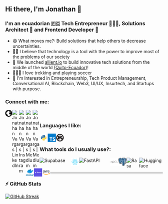 ## Hi there, I'm Jonathan  👋



### I'm an ecuadorian 🇪🇨 Tech Entrepreneur 👨🏻‍💻, Solutions Architect 📲 and Frontend Developer 🎨

- 😄 What moves me?: Build solutions that help others to decrease uncertainties. 
- 🤔💭 I believe that technology is a tool with the power to improve most of the problems of our society
- 🔭 We launched [allient.io](https://www.allient.io/) to build innovative tech solutions from the middle of the world [(Quito-Ecuador)](https://www.google.com/maps/place/Ciudad+Mitad+del+Mundo/@-0.1817487,-77.9992061,8z)!
- 🙆🏻‍♂️ I love trekking and playing soccer
- 💬 I'm Interested in Entrepreneurship, Tech Product Management, Conversational AI, Blockchain, Web3, UI/UX, Insurtech, and Startups with purpose.

### Connect with me:

[<img align="left" alt="Jonathan Vargas" width="22px" src="https://raw.githubusercontent.com/iconic/open-iconic/master/svg/globe.svg" />][website]
[<img align="left" alt="Jonathan Vargas | LinkedIn" width="22px" src="https://cdn.jsdelivr.net/npm/simple-icons@v3/icons/linkedin.svg" />][linkedin]
[<img align="left" alt="Jonathan Vargas | Instagram" width="22px" src="https://cdn.jsdelivr.net/npm/simple-icons@v3/icons/instagram.svg" />][instagram]
[<img align="left" alt="Jonathan Vargas | Medium" width="22px" src="https://cdn.jsdelivr.net/npm/simple-icons@v3/icons/medium.svg" />][medium]
[<img align="left" alt="Jonathan Vargas | Medium" width="22px" src="https://cdn.jsdelivr.net/npm/simple-icons@v3/icons/upwork.svg" />][upwork]
<br />

### Languages I like:

[<img align="left" alt="Python" width="26px" src="https://raw.githubusercontent.com/github/explore/80688e429a7d4ef2fca1e82350fe8e3517d3494d/topics/python/python.png" />](https://www.python.org/)
[<img align="left" alt="Typescript" width="26px" src="https://raw.githubusercontent.com/github/explore/80688e429a7d4ef2fca1e82350fe8e3517d3494d/topics/typescript/typescript.png" />](https://www.typescriptlang.org/)
[<img align="left" alt="Rust" width="26px" src="https://raw.githubusercontent.com/github/explore/80688e429a7d4ef2fca1e82350fe8e3517d3494d/topics/rust/rust.png" />](https://www.rust-lang.org/)

<br />

### What tools do I usually use?:
[<img align="left" alt="Supabase" width="100px" src="https://supabase.com/docs/_next/image?url=%2Fdocs%2Fsupabase-light.svg&w=256&q=75" />](https://supabase.com)
[<img align="left" alt="React and React Native" width="26px" src="https://raw.githubusercontent.com/github/explore/80688e429a7d4ef2fca1e82350fe8e3517d3494d/topics/react/react.png" />](https://reactnative.dev/)
[<img align="left" alt="FastAPI" width="100px" src="https://fastapi.tiangolo.com/img/logo-margin/logo-teal.png" />](https://fastapi.tiangolo.com/)
[<img align="left" alt="Nextjs" width="26px" src="https://raw.githubusercontent.com/github/explore/28b02bbc9ad9f7a503c43775aebeb515dc2da5fc/topics/nextjs/nextjs.png" />](https://nextjs.org/)
[<img align="left" alt="PostgreSQL" width="26px" src="https://raw.githubusercontent.com/github/explore/80688e429a7d4ef2fca1e82350fe8e3517d3494d/topics/postgresql/postgresql.png" />](https://www.postgresql.org/)
[<img align="left" alt="Rasa" width="40px" src="https://res.cloudinary.com/dnv0qwkrk/image/upload/v1660840507/JRTEC/rasa_tkhokw.png" />](https://rasa.com/)
[<img align="left" alt="Hugging face" width="75px" src="https://res.cloudinary.com/dnv0qwkrk/image/upload/v1669572840/JRTEC/Hugging_Face_rq4zt0.png" />](https://huggingface.co/)
[<img align="left" alt="Docker" width="26px" src="https://raw.githubusercontent.com/github/explore/78df643247d429f6cc873026c0622819ad797942/topics/docker/docker.png" />](https://www.docker.com/)
[<img align="left" alt="Terraform" width="26px" src="https://raw.githubusercontent.com/github/explore/80688e429a7d4ef2fca1e82350fe8e3517d3494d/topics/terraform/terraform.png" />](https://www.terraform.io/)
[<img align="left" alt="AWS" width="26px" src="https://raw.githubusercontent.com/github/explore/fbceb94436312b6dacde68d122a5b9c7d11f9524/topics/aws/aws.png" />](https://aws.amazon.com/)


<br />
<br />

---

### ⚡ GitHub Stats
[![GitHub Streak](https://github-readme-streak-stats-pi-self.vercel.app?user=jonra1993&theme=react)](https://git.io/streak-stats)

[website]: https://www.jonathan-vargas.com/
[instagram]: https://www.instagram.com/jona.ra/
[linkedin]: https://www.linkedin.com/in/jonathan-ramiro-vargas-suasnavas-a29752b5/
[medium]: https://medium.com/@jonra1993
[upwork]: https://www.upwork.com/freelancers/jonathanvargas21
